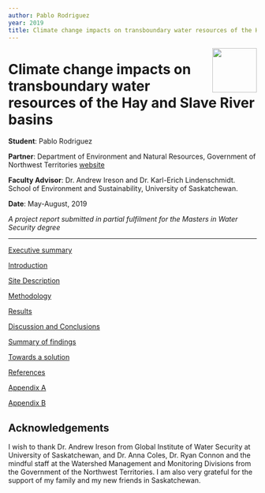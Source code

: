 ```yaml
---
author: Pablo Rodriguez
year: 2019 
title: Climate change impacts on transboundary water resources of the Hay and Slave River basins
---
```

<img src="{{site.baseurl}}/images/MWS_logo_notext.png" align="right" width=90px>

# Climate change impacts on transboundary water resources of the Hay and Slave River basins

**Student**: Pablo Rodriguez

**Partner**: Department of Environment and Natural Resources, Government of Northwest Territories [website](https://www.enr.gov.nt.ca/en)

**Faculty Advisor**: Dr. Andrew Ireson and Dr. Karl-Erich Lindenschmidt. School of Environment and Sustainability, University of Saskatchewan.

**Date**: May-August, 2019

*A project report submitted in partial fulfilment for the Masters in Water Security degree*

---

[Executive summary](execsum.html)

[Introduction](intro.html)

[Site Description](site.html)

[Methodology](metho.html)

[Results](result.html)

[Discussion and Conclusions](discon.html)

[Summary of findings](findings.html)

[Towards a solution](solution.html)

[References](references.html)

[Appendix A](appendixA.html)

[Appendix B](appendixB.html)

## Acknowledgements

I wish to thank Dr. Andrew Ireson from Global Institute of Water Security at University of Saskatchewan, and Dr. Anna Coles, Dr. Ryan Connon and the mindful staff at the Watershed Management and Monitoring Divisions from the Government of the Northwest Territories. I am also very grateful for the support of my family and my new friends in Saskatchewan.
